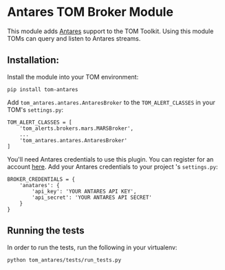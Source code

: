 # Antares TOM Broker Module

This module adds [Antares](https://antares.noao.edu/) support to the TOM
Toolkit. Using this module TOMs can query and listen to Antares streams.

## Installation:

Install the module into your TOM environment:

    pip install tom-antares

Add `tom_antares.antares.AntaresBroker` to the `TOM_ALERT_CLASSES` in your TOM's
`settings.py`:

    TOM_ALERT_CLASSES = [
        'tom_alerts.brokers.mars.MARSBroker',
        ...
        'tom_antares.antares.AntaresBroker'
    ]

You'll need Antares credentials to use this plugin. You can register for an account [here](https://antares.noao.edu/accounts/register/). Add your Antares credentials to your project
's `settings.py`:

    BROKER_CREDENTIALS = {
        'anatares': {
            'api_key': 'YOUR ANTARES API KEY',
            'api_secret': 'YOUR ANTARES API SECRET'
        }
    }

## Running the tests

In order to run the tests, run the following in your virtualenv:

`python tom_antares/tests/run_tests.py`
